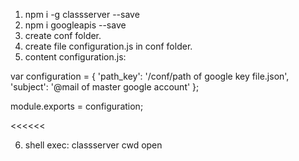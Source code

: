 
1) npm i -g classserver --save
2) npm i googleapis --save
3) create conf folder.
4) create file configuration.js in conf folder.
5) content configuration.js:

>>>>>

var configuration = {
    'path_key': '/conf/path of google key file.json',
    'subject': '@mail of master google account'
};

module.exports = configuration;


<<<<<<

6) shell exec: classserver cwd open
